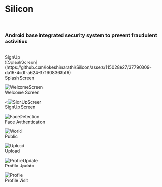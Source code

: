 <h1>Silicon</h1>
<br>
<h3>Android base integrated security system to prevent fraudulent activities</h3>
<br>
SignUp
<br>
  ![SplashScreen](https://github.com/lokeshimarathi/Silicon/assets/115028627/37790309-da16-4cdf-a624-371608368bf6)
  <br>
 Splash Screen


  ![WelcomeScreen](https://github.com/lokeshimarathi/Silicon/assets/115028627/0af1c6fe-d4f4-4389-9d00-781628134419)
  <br>
  Welcome Screen


  <![SignUpScreen](https://github.com/lokeshimarathi/Silicon/assets/115028627/05cdaf6a-f790-41f2-9e82-d7a002434fbb)
<br>
SignUp Screen


  ![FaceDetection](https://github.com/lokeshimarathi/Silicon/assets/115028627/6e37494d-04e4-45b5-a4b7-f4e57eae10e4)
  <br>
  Face Authentication


  ![World](https://github.com/lokeshimarathi/Silicon/assets/115028627/7548d0eb-3d03-4a74-b3f8-5859d8e48767)
<br>
  Public


  ![Upload](https://github.com/lokeshimarathi/Silicon/assets/115028627/6733875b-f0c6-4a6c-aaa4-c9cbd009f134)
<br>
  Upload

  ![ProfileUpdate](https://github.com/lokeshimarathi/Silicon/assets/115028627/f6e7241e-09f2-431e-85c7-b7b7eee37089)
<br>
  Profile Update

  ![Profile](https://github.com/lokeshimarathi/Silicon/assets/115028627/032ad16a-ff50-416e-8a84-afffd25c1e52)
  <br>
  Profile Visit

